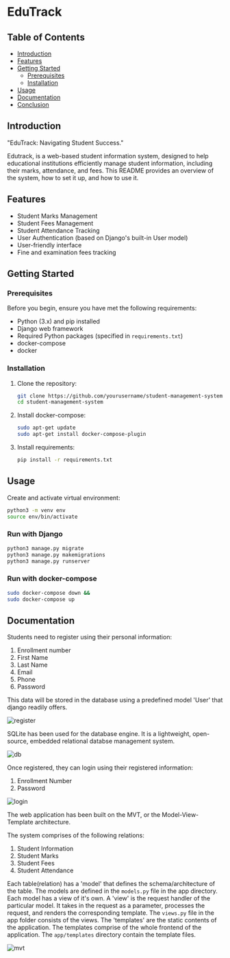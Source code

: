 # EduTrack

## Table of Contents
- [Introduction](#introduction)
- [Features](#features)
- [Getting Started](#getting-started)
  - [Prerequisites](#prerequisites)
  - [Installation](#installation)
- [Usage](#usage)
- [Documentation](#documentation)
- [Conclusion](#conclusion)

## Introduction


"EduTrack: Navigating Student Success."

Edutrack, is a web-based  student information system, designed to help educational institutions efficiently manage student information, including their marks, attendance, and fees. This README provides an overview of the system, how to set it up, and how to use it.

## Features
- Student Marks Management
- Student Fees Management
- Student Attendance Tracking
- User Authentication (based on Django's built-in User model)
- User-friendly interface
- Fine and examination fees tracking

## Getting Started

### Prerequisites
Before you begin, ensure you have met the following requirements:
- Python (3.x) and pip installed
- Django web framework
- Required Python packages (specified in `requirements.txt`)
- docker-compose
- docker

### Installation
1. Clone the repository:
   ```sh
   git clone https://github.com/yourusername/student-management-system.git
   cd student-management-system

2. Install docker-compose:

   ```sh
   sudo apt-get update
   sudo apt-get install docker-compose-plugin

3. Install requirements:
   ```sh
   pip install -r requirements.txt
   
## Usage
Create and activate virtual environment:
   
  ```sh
  python3 -m venv env
  source env/bin/activate
  ```

### Run with Django

  ```sh
  python3 manage.py migrate
  python3 manage.py makemigrations
  python3 manage.py runserver
  ```

### Run with docker-compose

  ```sh
  sudo docker-compose down &&
  sudo docker-compose up
  ```

## Documentation

Students need to register using their personal information:
1. Enrollment number
2. First Name
3. Last Name
4. Email
5. Phone
6. Password

This data will be stored in the database using a predefined model 'User' that django readily offers.

![register](https://github.com/Arjun4522/EduTrack/assets/94633408/dd4738d4-7c5a-4c70-847f-0d2219f212bf)

SQLite has been used for the database engine. It is a lightweight, open-source, embedded relational databse management system.

![db](https://github.com/Arjun4522/EduTrack/assets/94633408/7b7e7c5a-2878-4c63-910e-bb713c3fa478)

Once registered, they can login using their registered information:
1. Enrollment Number
2. Password

![login](https://github.com/Arjun4522/EduTrack/assets/94633408/d78d76e0-de4a-4dc5-ac4a-9b645d9f5a55)

The web application has been built on the MVT, or the Model-View-Template architecture. 

The system comprises of the following relations:
1. Student Information
2. Student Marks
3. Student Fees
4. Student Attendance

Each table(relation) has a 'model' that defines the schema/architecture of the table. The models are defined in the `models.py` file in the app directory. Each model has a view of it's own. A 'view' is the request handler of the particular model. It takes in the request as a parameter, processes the request, and renders the corresponding template. The `views.py` file in the app folder consists of the views. The 'templates' are the static contents of the application. The templates comprise of the whole frontend of the application.
The `app/templates` directory contain the template files. 

![mvt](https://github.com/Arjun4522/EduTrack/assets/94633408/bc70c596-56a2-4604-aba6-522abc7c5c5f)









   
